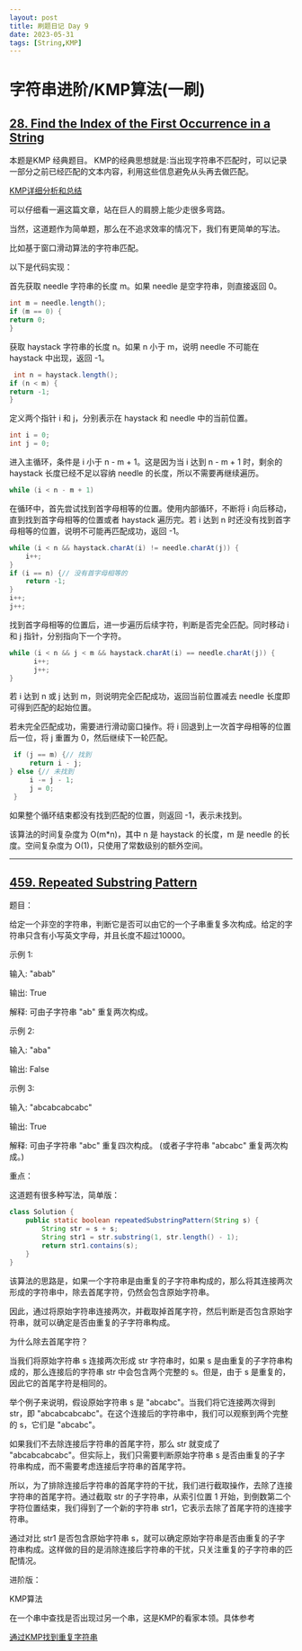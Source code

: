 ```yaml
---
layout: post
title: 刷题日记 Day 9
date: 2023-05-31
tags: [String,KMP]
---
```



# 字符串进阶/KMP算法(一刷)

## [28. Find the Index of the First Occurrence in a String](https://leetcode.com/problems/find-the-index-of-the-first-occurrence-in-a-string/)


本题是KMP 经典题目。
KMP的经典思想就是:当出现字符串不匹配时，可以记录一部分之前已经匹配的文本内容，利用这些信息避免从头再去做匹配。

[KMP详细分析和总结](https://programmercarl.com/0028.%E5%AE%9E%E7%8E%B0strStr.html#%E5%85%B6%E4%BB%96%E8%AF%AD%E8%A8%80%E7%89%88%E6%9C%AC)

可以仔细看一遍这篇文章，站在巨人的肩膀上能少走很多弯路。

当然，这道题作为简单题，那么在不追求效率的情况下，我们有更简单的写法。

比如基于窗口滑动算法的字符串匹配。

以下是代码实现：

首先获取 needle 字符串的长度 m。如果 needle 是空字符串，则直接返回 0。
````java
int m = needle.length();
if (m == 0) {
return 0;
}
````

获取 haystack 字符串的长度 n。如果 n 小于 m，说明 needle 不可能在 haystack 中出现，返回 -1。

````java
 int n = haystack.length();
if (n < m) {
return -1;
}
````

定义两个指针 i 和 j，分别表示在 haystack 和 needle 中的当前位置。

````java
int i = 0;
int j = 0;
````

进入主循环，条件是 i 小于 n - m + 1。这是因为当 i 达到 n - m + 1 时，剩余的 haystack 长度已经不足以容纳 needle 的长度，所以不需要再继续遍历。

````java
while (i < n - m + 1)
````

在循环中，首先尝试找到首字母相等的位置。使用内部循环，不断将 i 向后移动，直到找到首字母相等的位置或者 haystack 遍历完。若 i 达到 n 时还没有找到首字母相等的位置，说明不可能再匹配成功，返回 -1。

````java
while (i < n && haystack.charAt(i) != needle.charAt(j)) {
    i++;
}
if (i == n) {// 没有首字母相等的
    return -1;
}
i++;
j++;
````

找到首字母相等的位置后，进一步遍历后续字符，判断是否完全匹配。同时移动 i 和 j 指针，分别指向下一个字符。

````java
while (i < n && j < m && haystack.charAt(i) == needle.charAt(j)) {
      i++;
      j++;
}
````

若 i 达到 n 或 j 达到 m，则说明完全匹配成功，返回当前位置减去 needle 长度即可得到匹配的起始位置。


若未完全匹配成功，需要进行滑动窗口操作。将 i 回退到上一次首字母相等的位置后一位，将 j 重置为 0，然后继续下一轮匹配。

````java
 if (j == m) {// 找到
     return i - j;
} else {// 未找到
     i -= j - 1;
     j = 0;
 }
````


如果整个循环结束都没有找到匹配的位置，则返回 -1，表示未找到。


该算法的时间复杂度为 O(m*n)，其中 n 是 haystack 的长度，m 是 needle 的长度。空间复杂度为 O(1)，只使用了常数级别的额外空间。

---

## [459. Repeated Substring Pattern](https://leetcode.com/problems/repeated-substring-pattern/description/)


题目：

给定一个非空的字符串，判断它是否可以由它的一个子串重复多次构成。给定的字符串只含有小写英文字母，并且长度不超过10000。


示例 1:

输入: "abab"

输出: True

解释: 可由子字符串 "ab" 重复两次构成。


示例 2:

输入: "aba"

输出: False


示例 3:

输入: "abcabcabcabc"

输出: True

解释: 可由子字符串 "abc" 重复四次构成。 (或者子字符串 "abcabc" 重复两次构成。)




重点：

这道题有很多种写法，简单版：

````java
class Solution {
    public static boolean repeatedSubstringPattern(String s) {
        String str = s + s;
        String str1 = str.substring(1, str.length() - 1);
        return str1.contains(s);
    }
}
````

该算法的思路是，如果一个字符串是由重复的子字符串构成的，那么将其连接两次形成的字符串中，除去首尾字符，仍然会包含原始字符串。

因此，通过将原始字符串连接两次，并截取掉首尾字符，然后判断是否包含原始字符串，就可以确定是否由重复的子字符串构成。

为什么除去首尾字符？

当我们将原始字符串 s 连接两次形成 str 字符串时，如果 s 是由重复的子字符串构成的，那么连接后的字符串 str 中会包含两个完整的 s。但是，由于 s 是重复的，因此它的首尾字符是相同的。


举个例子来说明，假设原始字符串 s 是 "abcabc"。当我们将它连接两次得到 str，即 "abcabcabcabc"。在这个连接后的字符串中，我们可以观察到两个完整的 s，它们是 "abcabc"。


如果我们不去除连接后字符串的首尾字符，那么 str 就变成了 "abcabcabcabc"。但实际上，我们只需要判断原始字符串 s 是否由重复的子字符串构成，而不需要考虑连接后字符串的首尾字符。


所以，为了排除连接后字符串的首尾字符的干扰，我们进行截取操作，去除了连接字符串的首尾字符。通过截取 str 的子字符串，从索引位置 1 开始，到倒数第二个字符位置结束，我们得到了一个新的字符串 str1，它表示去除了首尾字符的连接字符串。


通过对比 str1 是否包含原始字符串 s，就可以确定原始字符串是否由重复的子字符串构成。这样做的目的是消除连接后字符串的干扰，只关注重复的子字符串的匹配情况。


进阶版：

KMP算法

在一个串中查找是否出现过另一个串，这是KMP的看家本领。具体参考

[通过KMP找到重复字符串](https://programmercarl.com/0459.%E9%87%8D%E5%A4%8D%E7%9A%84%E5%AD%90%E5%AD%97%E7%AC%A6%E4%B8%B2.html#kmp)


